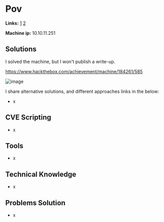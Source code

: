 # Pov

**Links:** [1](https://www.hackthebox.com/machines/Pov)  [2](https://app.hackthebox.com/machines/Pov)

**Machine ip:** 10.10.11.251


## Solutions
I solved the machine, but I won't publish a write-up. 

https://www.hackthebox.com/achievement/machine/184261/585

![image](https://github.com/h4md153v63n/CTFs/assets/5091265/5c718dd1-8657-480c-b58f-3cfb678f93d6)

I share alternative solutions, and different approaches links in the below:
+ x


## CVE Scripting
+ x


## Tools
+ x


## Technical Knowledge
+ x


## Problems Solution
+ x

